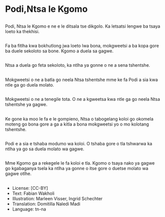 # Podi,Ntsa le Kgomo

##
Podi, Ntsa le Kgomo e ne e le ditsala tse dikgolo. Ka letsatsi lengwe ba tsaya loeto ka thekhisi.

##
Fa ba fitlha kwa bokhutlong jwa loeto lwa bona, mokgweetsi a ba kopa gore ba duele sekoloto sa bone. Kgomo a duela sa gagwe.

##
Ntsa a duela go feta sekoloto, ka ntlha ya gonne o ne a sena tshentshe.

##
Mokgweetsi o ne a batla go neela Ntsa tshentshe mme ke fa Podi a sia kwa ntle ga go duela molato.

##
Mokgweetsi o ne a tenegile tota. O ne a kgweetsa kwa ntle ga go neela Ntsa tshentshe ya gagwe.

##
Ke gone ka moo le fa e le gompieno, Ntsa o tabogelang koloi go okomela moteng go bona gore a ga a kitla a bona mokgweetsi yo o mo kolotang tshentshe.

##
Podi e a sia e tshaba modumo wa koloi. O tshaba gore o tla tshwarwa ka ntlha ya go sa duela molato wa gagwe.

##
Mme Kgomo ga a rekegele le fa koloi e tla. Kgomo o tsaya nako ya gagwe go kgabaganya tsela ka ntlha ya gonne o itse gore o duetse molato wa gagwe otlhe.

##
* License: [CC-BY]
* Text: Fabian Wakholi
* Illustration: Marleen Visser, Ingrid Schechter
* Translation: Domitilla Naledi Madi
* Language: tn-na
